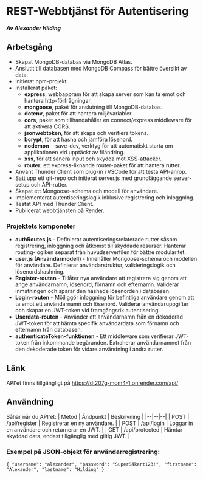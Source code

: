 # REST-Webbtjänst för Autentisering
***Av Alexander Hilding***

## Arbetsgång
* Skapat MongoDB-databas via MongoDB Atlas.
* Anslutit till databasen med MongoDB Compass för bättre översikt av data.
* Initierat npm-projekt.
* Installerat paket:
    * **express**, webbappram för att skapa server som kan ta emot och hantera http-förfrågningar.
    * **mongoose**, paket för anslutning till MongoDB-databas.
    * **dotenv**, paket för att hantera miljövariabler.
    * **cors**, paket som tillhandahåller en connect/express middleware för att aktivera CORS.
    * **jsonwebtoken**, för att skapa och verifiera tokens.
    * **bcrypt**, för att hasha och jämföra lösenord.
    * **nodemon** --save-dev, verktyg för att automatiskt starta om applikationen vid upptäckt av filändring.
    * **xss**, för att sanera input och skydda mot XSS-attacker.
    * **router**, ett express-liknande router-paket för att hantera rutter.
* Använt Thunder Client som plug-in i VSCode för att testa API-anrop.
* Satt upp ett git-repo och initierat server.js med grundläggande server-setup och API-rutter.
* Skapat ett Mongoose-schema och modell för användare.
* Implementerat autentiseringslogik inklusive registrering och inloggning.
* Testat API med Thunder Client.
* Publicerat webbtjänsten på Render.

### Projektets komponeter
* **authRoutes.js** - Definierar autentiseringsrelaterade rutter såsom registrering, inloggning och åtkomst till skyddade resurser. Hanterar routing-logiken separat från huvudserverfilen för bättre modularitet.
* **user.js (Användarmodell)** - Innehåller Mongoose-schema och modellen för användare. Definierar användarstruktur, valideringslogik och lösenordshashning.
* **Register-routen** - Tillåter nya användare att registrera sig genom att ange användarnamn, lösenord, förnamn och efternamn. Validerar inmatningen och sparar den hashade lösenorden i databasen.
* **Login-routen** - Möjliggör inloggning för befintliga användare genom att ta emot ett användarnamn och lösenord. Validerar användaruppgifter och skapar en JWT-token vid framgångsrik autentisering.
* **Userdata-routen** - Använder ett användarnamn från en dekoderad JWT-token för att hämta specifik användardata som förnamn och efternamn från databasen.
* **authenticateToken-funktionen** - Ett middleware som verifierar JWT-token från inkommande begäranden. Extraherar användarnamnet från den dekoderade token för vidare användning i andra rutter.

## Länk
API'et finns tillgängligt på https://dt207g-mom4-1.onrender.com/api/

## Användning
Såhär når du API'et:
| Metod | Ändpunkt  | Beskrivning |
|--|--|--|
| POST | /api/register | Registrerar en ny användare. |
| POST | /api/login | Loggar in en användare och returnerar en JWT. |
| GET | /api/protected | Hämtar skyddad data, endast tillgänglig med giltig JWT. |

### Exempel på JSON-objekt för användarregistrering:

`{
    "username": "alexander",
    "password": "SuperSäkert123!",
    "firstname": "Alexander",
    "lastname": "Hilding"
}`
